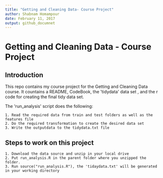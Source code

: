 ```yaml
---
title: "Getting and Cleaning Data- Course Project"
author: Shabnam Homampour
date: February 11, 2017
output: github_documnet
---
```





Getting and Cleaning Data - Course Project
========================================================
Introduction
--------------------------------------------------------
This repo contains my course project for the Getting and Cleaning Data course. It countains a README, CodeBook, the 'tidydata' data set , and the r code for creating the final tidy data set.

The 'run_analysis' script does the following:

    1. Read the required data from train and test folders as well as the features file
    2. Do the required transformation to create the desired data set
    3. Write the outputdata to the tidydata.txt file
    
Steps to work on this project
--------------------------------------------------------
    1. Download the data source and unzip in your local drive
    2. Put run_analysis.R in the parent folder where you unzipped the folder.
    3. Run source("run_analysis.R"), the 'tidaydata.txt' will be generated in your working directory
    
